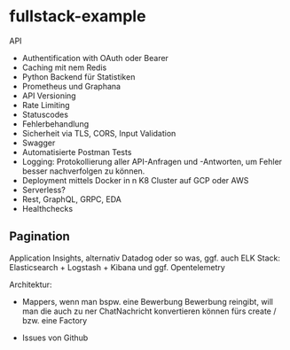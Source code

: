 # fullstack-example
API
- Authentification with OAuth oder Bearer
- Caching mit nem Redis
- Python Backend für Statistiken
- Prometheus und Graphana
- API Versioning
- Rate Limiting
- Statuscodes
- Fehlerbehandlung
- Sicherheit via TLS, CORS, Input Validation
- Swagger
- Automatisierte Postman Tests
- Logging: Protokollierung aller API-Anfragen und -Antworten, um Fehler besser nachverfolgen zu können.
- Deployment mittels Docker in n K8 Cluster auf GCP oder AWS
- Serverless?
- Rest, GraphQL, GRPC, EDA
- Healthchecks

Pagination
- 

Application Insights, alternativ Datadog oder so was, ggf. auch ELK Stack: Elasticsearch + Logstash + Kibana und ggf. Opentelemetry


Architektur:
- Mappers, wenn man bspw. eine Bewerbung Bewerbung reingibt, will man die auch zu ner ChatNachricht konvertieren können fürs create / bzw. eine Factory

- Issues von Github

